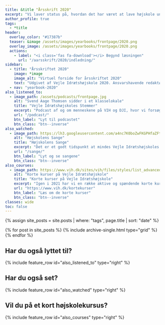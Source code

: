 ```yaml
---
title: &title "Årsskrift 2020"
excerpt: "Vi laver status på, hvordan det har været at lave højskole under en pandemi, og kigger på strategiarbejdet i forhold til en ny helhedsplan for skolerne."
author_profile: true
tags:
  - *title
header:
  overlay_color: "#17387b"
  teaser: &image /assets/images/yearbooks/frontpage/2020.png
  overlay_image: /assets/images/yearbooks/frontpage/2020.png
  actions:
    - label: "<i class='fas fa-download'></i> Begynd læsningen"
      url: "/aarsskrift/2020/indledning/"
sidebar:
  - title: "Årsskriftet 2020"
    image: *image
    image_alt: "Virtuel forside for årsskriftet 2020"
    text: "Udgivet af Vejle Idrætshøjskole 2020. Ansvarshavende redaktør: Lars Olesen, viceforstander."
  - nav: "yearbook-2020"
also_listened_to:
  - image_path: /assets/podcasts/frontpage.jpg
    alt: "Svend Aage Thomsen sidder i et klasselokale"
    title: "Vejle Idrætshøjskoles Stemmer"
    excerpt: "Podcast af og om menneskene på VIH og DJI, hvor vi forsøger at gøre os klogere på højskolen."
    url: "/podcast/"
    btn_label: "Lyt til podcastet"
    btn_class: "btn--inverse"
also_watched:
  - image_path: https://lh3.googleusercontent.com/a4nc7K0boZwFKGPHfaZFtBTTGiQezgx5bcpSR_nICwwZhTe6JvpqaG8jpagRV6kKOW7Mztl5L941Lbu1jbnKBeyOE_2epjiN-fu9GALRZRf0kU7d-AO3AXXSZPzwMnC6wDcmkGLBtg
    alt: "Højskolens Sange"
    title: "Højskolens Sange"
    excerpt: "Det er et godt tidspunkt at mindes Vejle Idrætshøjskoles Sange, som alle er blevet indspillet og kan streames både på Youtube, men også alle de almindelige streaming-tjenester."
    url: "/sange/"
    btn_label: "Lyt og se sangene"
    btn_class: "btn--inverse"
also_courses:
  - image_path: https://www.vih.dk/sites/vih/files/styles/list_advanced/public/20140520-20140520-2k2a7608-233.jpg
    alt: "Korte kurser på Vejle Idrætshøjskole"
    title: "Korte kurser på Vejle Idrætshøjskole"
    excerpt: "Igen i 2021 har vi en række aktive og spændende korte kurser. Du kan komme på havkajakkursus, body & mind, familiekurser, golfkurser, fitness, mountainbike, outdoor og bootcamp."
    url: "https://www.vih.dk/kortekurser"
    btn_label: "Læs om de korte kurser"
    btn_class: "btn--inverse"
classes: wide
toc: false
---
```


{% assign site_posts = site.posts | where: "tags", page.title | sort: "date" %}

{% for post in site_posts %}
  {% include archive-single.html type="grid" %}
{% endfor %}

<div class="feature__wrapper">

<h2>Har du også lyttet til?</h2>

{% include feature_row id="also_listened_to" type="right" %}

<h2>Har du også set?</h2>

{% include feature_row id="also_watched" type="right" %}

<h2>Vil du på et kort højskolekursus?</h2>

{% include feature_row id="also_courses" type="right" %}

</div>

